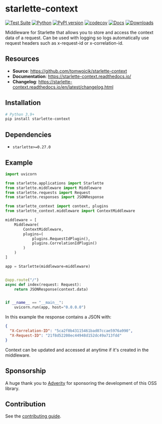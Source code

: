 # starlette-context

[![Test Suite](https://github.com/tomwojcik/starlette-context/actions/workflows/test-suite.yml/badge.svg)](https://github.com/tomwojcik/starlette-context/actions/workflows/test-suite.yml)
[![Python](https://img.shields.io/badge/python-3.9+-blue.svg)](https://www.python.org/downloads/release/python-390/)
[![PyPI version](https://badge.fury.io/py/starlette-context.svg)](https://badge.fury.io/py/starlette-context)
[![codecov](https://codecov.io/gh/tomwojcik/starlette-context/branch/master/graph/badge.svg)](https://codecov.io/gh/tomwojcik/starlette-context)
[![Docs](https://readthedocs.org/projects/pip/badge/?version=latest)](https://starlette-context.readthedocs.io/)
[![Downloads](https://img.shields.io/pypi/dm/starlette-context)](https://pypi.org/project/starlette-context/)

Middleware for Starlette that allows you to store and access the context data of a request. Can be used with logging so logs automatically use request headers such as x-request-id or x-correlation-id.

## Resources

- **Source**: https://github.com/tomwojcik/starlette-context
- **Documentation**: https://starlette-context.readthedocs.io/
- **Changelog**: https://starlette-context.readthedocs.io/en/latest/changelog.html

## Installation

```bash
# Python 3.9+
pip install starlette-context
```

## Dependencies

- `starlette>=0.27.0`

## Example

```python
import uvicorn

from starlette.applications import Starlette
from starlette.middleware import Middleware
from starlette.requests import Request
from starlette.responses import JSONResponse

from starlette_context import context, plugins
from starlette_context.middleware import ContextMiddleware

middleware = [
    Middleware(
        ContextMiddleware,
        plugins=(
            plugins.RequestIdPlugin(),
            plugins.CorrelationIdPlugin()
        )
    )
]

app = Starlette(middleware=middleware)


@app.route("/")
async def index(request: Request):
    return JSONResponse(context.data)


if __name__ == "__main__":
    uvicorn.run(app, host="0.0.0.0")
```

In this example the response contains a JSON with:

```json
{
  "X-Correlation-ID": "5ca2f0b43115461bad07ccae5976a990",
  "X-Request-ID": "21f8d52208ec44948d152dc49a713fdd"
}
```

Context can be updated and accessed at anytime if it's created in the middleware.

## Sponsorship

A huge thank you to [Adverity](https://www.adverity.com/) for sponsoring the development of this OSS library.

## Contribution

See the [contributing guide](https://starlette-context.readthedocs.io/en/latest/contributing.html).